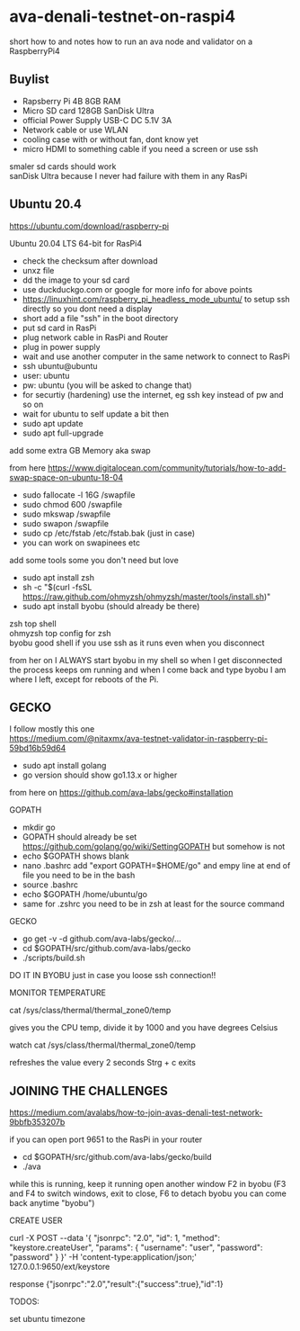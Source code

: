 # ava-denali-testnet-on-raspi4
short how to and notes how to run an ava node and validator on a RaspberryPi4

## Buylist

- Rapsberry Pi 4B 8GB RAM
- Micro SD card 128GB SanDisk Ultra
- official Power Supply USB-C DC 5.1V 3A
- Network cable or use WLAN
- cooling case with or without fan, dont know yet
- micro HDMI to something cable if you need a screen or use ssh

smaler sd cards should work  
sanDisk Ultra because I never had failure with them in any RasPi

## Ubuntu 20.4

https://ubuntu.com/download/raspberry-pi

Ubuntu 20.04 LTS 64-bit for RasPi4

- check the checksum after download
- unxz file
- dd the image to your sd card
- use duckduckgo.com or google for more info for above points
- https://linuxhint.com/raspberry_pi_headless_mode_ubuntu/ to setup ssh directly so you dont need a display
- short add a file "ssh" in the boot directory
- put sd card in RasPi
- plug network cable in RasPi and Router
- plug in power supply
- wait and use another computer in the same network to connect to RasPi
- ssh ubuntu@ubuntu
- user: ubuntu
- pw: ubuntu (you will be asked to change that)
- for securtiy (hardening) use the internet, eg ssh key instead of pw and so on
- wait for ubuntu to self update a bit then
- sudo apt update
- sudo apt full-upgrade

add some extra GB Memory aka swap

from here https://www.digitalocean.com/community/tutorials/how-to-add-swap-space-on-ubuntu-18-04

- sudo fallocate -l 16G /swapfile
- sudo chmod 600 /swapfile
- sudo mkswap /swapfile
- sudo swapon /swapfile
- sudo cp /etc/fstab /etc/fstab.bak (just in case)
- you can work on swapinees etc

add some tools some you don't need but love

- sudo apt install zsh
- sh -c "$(curl -fsSL https://raw.github.com/ohmyzsh/ohmyzsh/master/tools/install.sh)"
- sudo apt install byobu (should already be there)

zsh top shell  
ohmyzsh top config for zsh  
byobu good shell if you use ssh as it runs even when you disconnect

from her on I ALWAYS start byobu in my shell so when I get disconnected the process keeps om running and when I come back and type byobu I am where I left, except for reboots of the Pi.

## GECKO

I follow mostly this one  
https://medium.com/@nitaxmx/ava-testnet-validator-in-raspberry-pi-59bd16b59d64

- sudo apt install golang
- go version should show go1.13.x or higher

from here on https://github.com/ava-labs/gecko#installation

GOPATH

- mkdir go
- GOPATH should already be set https://github.com/golang/go/wiki/SettingGOPATH but somehow is not
- echo $GOPATH shows blank
- nano .bashrc add "export GOPATH=$HOME/go" and empy line at end of file you need to be in the bash
- source .bashrc
- echo $GOPATH /home/ubuntu/go
- same for .zshrc you need to be in zsh at least for the source command

GECKO

- go get -v -d github.com/ava-labs/gecko/...
- cd $GOPATH/src/github.com/ava-labs/gecko
- ./scripts/build.sh

DO IT IN BYOBU just in case you loose ssh connection!!

MONITOR TEMPERATURE

cat /sys/class/thermal/thermal_zone0/temp

gives you the CPU temp, divide it by 1000 and you have degrees Celsius

watch cat /sys/class/thermal/thermal_zone0/temp

refreshes the value every 2 seconds Strg + c exits

## JOINING THE CHALLENGES

https://medium.com/avalabs/how-to-join-avas-denali-test-network-9bbfb353207b

if you can open port 9651 to the RasPi in your router

- cd $GOPATH/src/github.com/ava-labs/gecko/build
- ./ava

while this is running, keep it running open another window F2 in byobu (F3 and F4 to switch windows, exit to close, F6 to detach byobu you can come back anytime "byobu")

CREATE USER

curl -X POST --data '{
     "jsonrpc": "2.0",
     "id": 1,
     "method": "keystore.createUser",
     "params": {
         "username": "user",
         "password": "password"
     }
}' -H 'content-type:application/json;' 127.0.0.1:9650/ext/keystore

response {"jsonrpc":"2.0","result":{"success":true},"id":1}




TODOS:

set ubuntu timezone 

